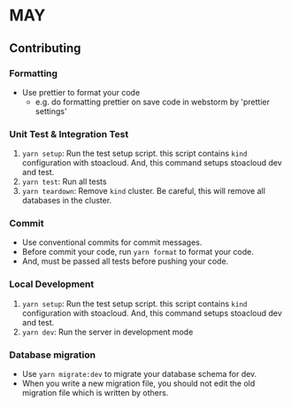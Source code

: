 # MAY

## Contributing

### Formatting
- Use prettier to format your code
  - e.g. do formatting prettier on save code in webstorm by 'prettier settings'

### Unit Test & Integration Test
1. `yarn setup`: Run the test setup script. this script contains `kind` configuration with stoacloud. And, this command setups stoacloud dev and test.
2. `yarn test`: Run all tests
3. `yarn teardown`: Remove `kind` cluster. Be careful, this will remove all databases in the cluster.

### Commit
- Use conventional commits for commit messages.
- Before commit your code, run `yarn format` to format your code.
- And, must be passed all tests before pushing your code.

### Local Development
1. `yarn setup`: Run the test setup script. this script contains `kind` configuration with stoacloud. And, this command setups stoacloud dev and test.
2. `yarn dev`: Run the server in development mode

### Database migration
- Use `yarn migrate:dev` to migrate your database schema for dev.
- When you write a new migration file, you should not edit the old migration file which is written by others.